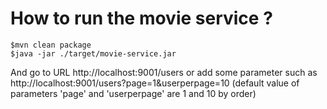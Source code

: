 # How to run the movie service ?

```
$mvn clean package
$java -jar ./target/movie-service.jar
```

And go to URL http://localhost:9001/users or add some parameter such as http://localhost:9001/users?page=1&userperpage=10 (default value of parameters 'page' and 'userperpage' are 1 and 10 by order)
